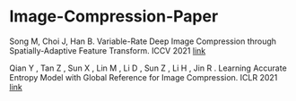 # Image-Compression-Paper

Song M, Choi J, Han B. Variable-Rate Deep Image Compression through Spatially-Adaptive Feature Transform. ICCV 2021 [link](https://openaccess.thecvf.com/content/ICCV2021/papers/Song_Variable-Rate_Deep_Image_Compression_Through_Spatially-Adaptive_Feature_Transform_ICCV_2021_paper.pdf)

Qian Y , Tan Z , Sun X , Lin M , Li D , Sun Z , Li H , Jin R . Learning Accurate Entropy Model with Global Reference for Image Compression. ICLR 2021 [link](https://arxiv.org/pdf/2010.08321.pdf)
